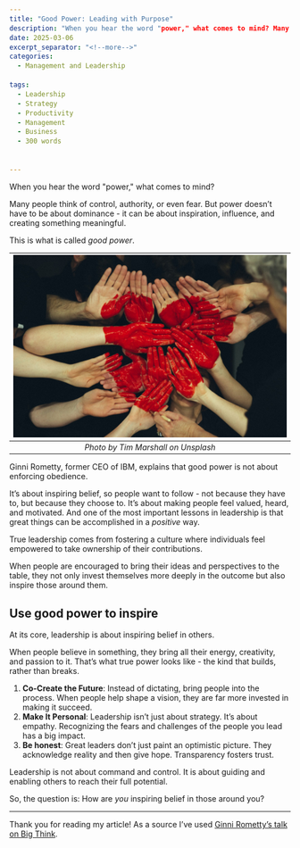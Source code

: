 ```yaml
---
title: "Good Power: Leading with Purpose"
description: "When you hear the word "power," what comes to mind? Many people think of control, authority, or even fear. But power doesn’t have to be about dominance - it can be about inspiration, influence, and creating something meaningful. This is what is called good power."
date: 2025-03-06
excerpt_separator: "<!--more-->"
categories:
  - Management and Leadership

tags:
  - Leadership
  - Strategy
  - Productivity
  - Management
  - Business
  - 300 words


---
```


When you hear the word "power," what comes to mind?

Many people think of control, authority, or even fear. But power doesn’t have to be about dominance - it can be about inspiration, influence, and creating something meaningful.

This is what is called *good power*.

| ![image](/assets/images/tim-marshall-handsheart-unsplash.jpg) |
|:--:|
| *Photo by Tim Marshall on Unsplash* |

Ginni Rometty, former CEO of IBM, explains that good power is not about enforcing obedience.

It’s about inspiring belief, so people want to follow - not because they have to, but because they choose to. It’s about making people feel valued, heard, and motivated. And one of the most important lessons in leadership is that great things can be accomplished in a *positive* way.

True leadership comes from fostering a culture where individuals feel empowered to take ownership of their contributions.

When people are encouraged to bring their ideas and perspectives to the table, they not only invest themselves more deeply in the outcome but also inspire those around them.

## Use good power to inspire

At its core, leadership is about inspiring belief in others.

When people believe in something, they bring all their energy, creativity, and passion to it. That’s what true power looks like - the kind that builds, rather than breaks.

1. **Co-Create the Future**: Instead of dictating, bring people into the process. When people help shape a vision, they are far more invested in making it succeed.
2. **Make It Personal**: Leadership isn’t just about strategy. It’s about empathy. Recognizing the fears and challenges of the people you lead has a big impact.
3. **Be honest**: Great leaders don’t just paint an optimistic picture. They acknowledge reality and then give hope. Transparency fosters trust.

Leadership is not about command and control. It is about guiding and enabling others to reach their full potential.

So, the question is: How are *you* inspiring belief in those around you?

---

Thank you for reading my article! As a source I’ve used [Ginni Rometty’s talk on Big Think](https://youtu.be/xARzX6gKEbY?si=dVFDymFMxsVsWZQa).